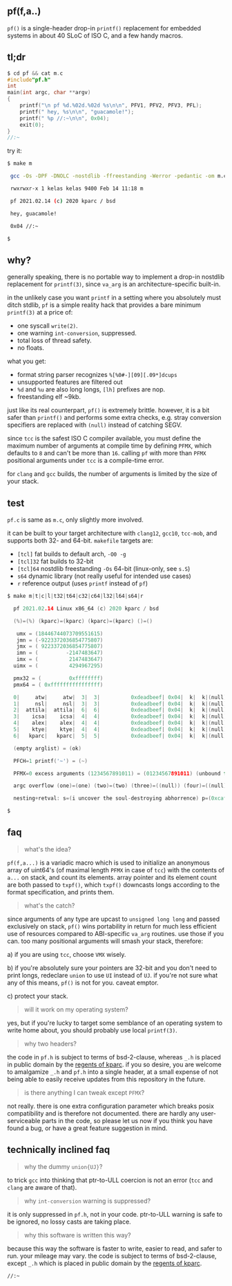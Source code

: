## pf(f,a..)

`pf()` is a single-header drop-in `printf()` replacement for embedded systems in about 40 SLoC of ISO C, and a few handy macros.

## tl;dr

```c
$ cd pf && cat m.c
#include"pf.h"
int
main(int argc, char **argv)
{
    printf("\n pf %d.%02d.%02d %s\n\n", PFV1, PFV2, PFV3, PFL);
    printf(" hey, %s\n\n", "guacamole!");
    printf(" %p //:~\n\n", 0x04);
    exit(0);
}
//:~
```

try it:

```bash
$ make m

 gcc -Os -DPF -DNOLC -nostdlib -ffreestanding -Werror -pedantic -om m.c s.S

 rwxrwxr-x 1 kelas kelas 9400 Feb 14 11:18 m

 pf 2021.02.14 (c) 2020 kparc / bsd

 hey, guacamole!

 0x04 //:~

$
```

## why?

generally speaking, there is no portable way to implement a drop-in nostdlib
replacement for `printf(3)`, since `va_arg` is an architecture-specific
built-in.

in the unlikely case you want `printf` in a setting where you
absolutely must ditch stdlib, `pf` is a simple reality hack that provides
a bare minimum `printf(3)` at a price of:

* one syscall `write(2)`.
* one warning `int-conversion`, suppressed.
* total loss of thread safety.
* no floats.

what you get:

* format string parser recognizes `%[%0#-][09][.09*]dcups`
* unsupported features are filtered out
* `%d` and `%u` are also long longs, `[lh]` prefixes are nop.
* freestanding elf ~9kb.

just like its real counterpart, `pf()` is extremely brittle. however, it
is a bit safer than `printf()` and performs some extra checks, e.g. stray
conversion specifiers are replaced with `(null)` instead of catching SEGV.

since `tcc` is the safest ISO C compiler available, you must define
the maximum number of arguments at compile time by defining `PFMX`, which
defaults to `8` and can't be more than `16`. calling `pf` with more than
`PFMX` positional arguments under `tcc` is a compile-time error.

for `clang` and `gcc` builds, the number of arguments is limited by the size of
your stack.

## test

`pf.c` is same as `m.c`, only slightly more involved.

it can be built to your target architecture with `clang12`, `gcc10`, `tcc-mob`,
and supports both 32- and 64-bit. `makefile` targets are:

* `[tcl]` fat builds to default arch, `-O0 -g`
* `[tcl]32` fat builds to 32-bit
* `[tcl]64` nostdlib freestanding `-Os` 64-bit (linux-only, see `s.S`)
* `s64` dynamic library (not really useful for intended use cases)
* `r` reference output (uses `printf` instead of `pf`)

```c
$ make m|t|c|l|t32|t64|c32|c64|l32|l64|s64|r

  pf 2021.02.14 Linux x86_64 (c) 2020 kparc / bsd

  (%)=(%) (kparc)=(kparc) (kparc)=(kparc) ()=()

   umx = (18446744073709551615)
   jmn = (-9223372036854775807)
   jmx = ( 9223372036854775807)
   imn = (         -2147483647)
   imx = (          2147483647)
  uimx = (          4294967295)

  pmx32 = (         0xffffffff)
  pmx64 = ( 0xffffffffffffffff)

  0|     atw|     atw|  3|  3|          0xdeadbeef| 0x04|  k|  k|(null)|
  1|     nsl|     nsl|  3|  3|          0xdeadbeef| 0x04|  k|  k|(null)|
  2|  attila|  attila|  6|  6|          0xdeadbeef| 0x04|  k|  k|(null)|
  3|    icsa|    icsa|  4|  4|          0xdeadbeef| 0x04|  k|  k|(null)|
  4|    alex|    alex|  4|  4|          0xdeadbeef| 0x04|  k|  k|(null)|
  5|    ktye|    ktye|  4|  4|          0xdeadbeef| 0x04|  k|  k|(null)|
  6|   kparc|   kparc|  5|  5|          0xdeadbeef| 0x04|  k|  k|(null)|

  (empty arglist) = (ok)

  PFCH=1 printf('~') = (~)

  PFMX=0 excess arguments (1234567891011) = (01234567891011) (unbound for gcc/clang builds)

  argc overflow (one)=(one) (two)=(two) (three)=((null)) (four)=((null))

  nesting+retval: s=(i uncover the soul-destroying abhorrence) p=(0xcafebabe)=(3405691582) c=(K) eot=(0x04) n=(108) //:~

$
```

## faq

> what's the idea?

`pf(f,a...)` is a variadic macro which is used to initialize an anonymous 
array of uint64's (of maximal length `PFMX` in case of `tcc`) with the contents of `a...` on
stack, and count its elements. array pointer and its element count are both passed to 
`txpf()`, which `txpf()` downcasts longs according to the format specification, and prints them.

> what's the catch?

since arguments of any type are upcast to `unsigned long long` and passed exclusively on stack,
`pf()` wins portability in return for much less efficient use of resources compared to ABI-specific 
`va_arg` routines. use those if you can. too many positional arguments will smash your stack, therefore:

a) if you are using `tcc`, choose `VMX` wisely.

b) if you're absolutely sure your pointers are 32-bit and you don't need to print
longs, redeclare `union` to use `UI` instead of `UJ`. if you're not sure what
any of this means, `pf()` is not for you. caveat emptor.

c) protect your stack.

> will it work on my operating system?

yes, but if you're lucky to target some semblance of an operating system to write
home about, you should probably use local `printf(3)`.

> why two headers?

the code in `pf.h` is subject to terms of bsd-2-clause, whereas `_.h` is
placed in public domain by the [regents of kparc](https://github.com/kparc).
if you so desire, you are welcome to amalgamize `_.h` and `pf.h` into a single header,
at a small expense of not being able to easily receive updates from this repository
in the future.

> is there anything I can tweak except `PFMX`?

not really. there is one extra configuration parameter which breaks posix
compatibility and is therefore not documented. there are hardly any 
user-serviceable parts in the code, so please let us now if you think
you have found a bug, or have a great feature suggestion in mind.

## technically inclined faq

> why the dummy `union{UJ}`?

to trick `gcc` into thinking that ptr-to-ULL coercion is not an error (`tcc`
and `clang` are aware of that).

> why `int-conversion` warning is suppressed?

it is only suppressed in `pf.h`, not in your code. ptr-to-ULL warning is
safe to be ignored, no lossy casts are taking place.

> why this software is written this way?

because this way the software is faster to write, easier to read, and safer to run.
your mileage may vary. the code is subject to terms of bsd-2-clause, except `_.h` which
is placed in public domain by the [regents of kparc](https://github.com/kparc).

`//:~`
